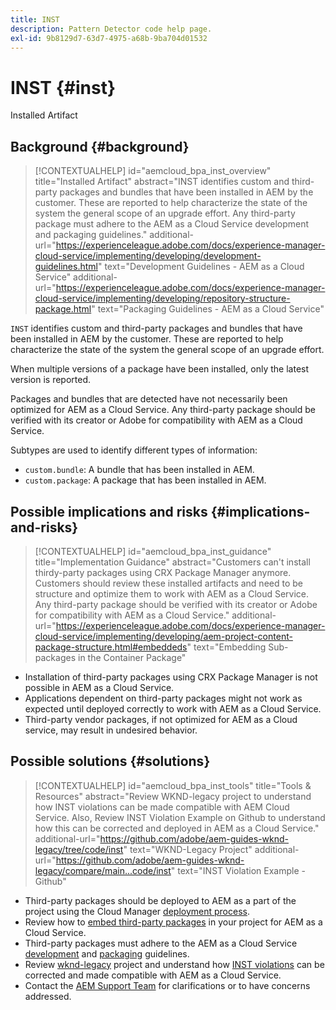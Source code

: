 ```yaml
---
title: INST
description: Pattern Detector code help page.
exl-id: 9b8129d7-63d7-4975-a68b-9ba704d01532
---
```

# INST {#inst}

Installed Artifact

## Background {#background}

>[!CONTEXTUALHELP]
>id="aemcloud_bpa_inst_overview"
>title="Installed Artifact"
>abstract="INST identifies custom and third-party packages and bundles that have been installed in AEM by the customer. These are reported to help characterize the state of the system the general scope of an upgrade effort. Any third-party package must adhere to the AEM as a Cloud Service development and packaging guidelines."
>additional-url="https://experienceleague.adobe.com/docs/experience-manager-cloud-service/implementing/developing/development-guidelines.html" text="Development Guidelines - AEM as a Cloud Service"
>additional-url="https://experienceleague.adobe.com/docs/experience-manager-cloud-service/implementing/developing/repository-structure-package.html" text="Packaging Guidelines - AEM as a Cloud Service"

`INST` identifies custom and third-party packages and bundles that have been installed in AEM by the customer. These are reported to help characterize the state of the system the general scope of an upgrade effort.

When multiple versions of a package have been installed, only the latest version is reported.

Packages and bundles that are detected have not necessarily been optimized for AEM as a Cloud Service. Any third-party package should be verified with its creator or Adobe for compatibility with AEM as a Cloud Service.

Subtypes are used to identify different types of information:

* `custom.bundle`: A bundle that has been installed in AEM.
* `custom.package`: A package that has been installed in AEM.

## Possible implications and risks {#implications-and-risks}

>[!CONTEXTUALHELP]
>id="aemcloud_bpa_inst_guidance"
>title="Implementation Guidance"
>abstract="Customers can't install thirdy-party packages using CRX Package Manager anymore. Customers should review these installed artifacts and need to be structure and optimize them to work with AEM as a Cloud Service. Any third-party package should be verified with its creator or Adobe for compatibility with AEM as a Cloud Service."
>additional-url="https://experienceleague.adobe.com/docs/experience-manager-cloud-service/implementing/developing/aem-project-content-package-structure.html#embeddeds" text="Embedding Sub-packages in the Container Package"


* Installation of third-party packages using CRX Package Manager is not possible in AEM as a Cloud Service.
* Applications dependent on third-party packages might not work as expected until deployed correctly to work with AEM as a Cloud Service.
* Third-party vendor packages, if not optimized for AEM as a Cloud service, may result in undesired behavior.

## Possible solutions {#solutions}

>[!CONTEXTUALHELP]
>id="aemcloud_bpa_inst_tools"
>title="Tools & Resources"
>abstract="Review WKND-legacy project to understand how INST violations can be made compatible with AEM Cloud Service. Also, Review INST Violation Example on Github to understand how this can be corrected and deployed in AEM as a Cloud Service."
>additional-url="https://github.com/adobe/aem-guides-wknd-legacy/tree/code/inst" text="WKND-Legacy Project"
>additional-url="https://github.com/adobe/aem-guides-wknd-legacy/compare/main...code/inst" text="INST Violation Example - Github"

* Third-party packages should be deployed to AEM as a part of the project using the Cloud Manager [deployment process](https://experienceleague.adobe.com/docs/experience-manager-cloud-service/implementing/using-cloud-manager/deploy-code.html#deployment-process).
* Review how to [embed third-party packages](https://experienceleague.adobe.com/docs/experience-manager-cloud-service/implementing/developing/aem-project-content-package-structure.html#embedding-3rd-party-packages) in your project for AEM as a Cloud Service.
* Third-party packages must adhere to the AEM as a Cloud Service [development](https://experienceleague.adobe.com/docs/experience-manager-cloud-service/implementing/developing/development-guidelines.html) and [packaging](https://experienceleague.adobe.com/docs/experience-manager-cloud-service/implementing/developing/repository-structure-package.html) guidelines.
* Review [wknd-legacy](https://github.com/adobe/aem-guides-wknd-legacy/tree/code/inst) project and understand how [INST violations](https://github.com/adobe/aem-guides-wknd-legacy/compare/main...code/inst) can be corrected and made compatible with AEM as a Cloud Service.
* Contact the [AEM Support Team](https://helpx.adobe.com/enterprise/using/support-for-experience-cloud.html) for clarifications or to have concerns addressed.
